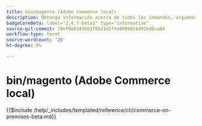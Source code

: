 ```yaml
---
title: bin/magento (Adobe Commerce local)
description: Obtenga información acerca de todos los comandos, argumentos y opciones disponibles para la herramienta de línea de comandos bin/magento de Adobe Commerce.
badgeCoreBeta: label="2.4.7-beta1" type="informative"
source-git-commit: 78ef0e6343601f06d1d2f4a0d90dcb492ed8ca84
workflow-type: tm+mt
source-wordcount: '26'
ht-degree: 0%

---
```


# bin/magento (Adobe Commerce local)

{{$include /help/_includes/templated/reference/cli/commerce-on-premises-beta.md}}
